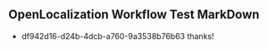 ## OpenLocalization Workflow Test MarkDown
* df942d16-d24b-4dcb-a760-9a3538b76b63 thanks!

<!--HONumber=Jul16_HO4-->


